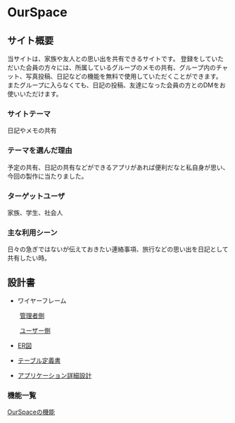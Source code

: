 # OurSpace　　

## サイト概要
当サイトは、家族や友人との思い出を共有できるサイトです。
登録をしていただいた会員の方々には、所属しているグループのメモの共有、グループ内のチャット、写真投稿、日記などの機能を無料で使用していただくことができます。
またグループに入らなくても、日記の投稿、友達になった会員の方とのDMをお使いいただけます。

### サイトテーマ
日記やメモの共有

### テーマを選んだ理由
予定の共有、日記の共有などができるアプリがあれば便利だなと私自身が思い、今回の製作に当たりました。

### ターゲットユーザ
家族、学生、社会人

### 主な利用シーン
日々の急ぎではないが伝えておきたい連絡事項、旅行などの思い出を日記として共有したい時。

## 設計書　　
* ワイヤーフレーム
  
　　[管理者側](https://drive.google.com/file/d/1bs2TLRRCYRh8BKynu9FxKvl5-m52VaJM/view?usp=sharing)
  
　　[ユーザー側](https://drive.google.com/file/d/1QtqbIVMuOkaYr_t0jD2t0uqw_NTB8OBe/view?usp=sharing)
  
  
* [ER図](https://drive.google.com/file/d/1qIn7UVMB6ErQEl2aqSzRtPXmVwWZBb21/view?usp=sharing)
  
  
* [テーブル定義書](https://drive.google.com/file/d/1wgdqRpaaIk_NFXclSNIHferk6NOe_Bzi/view?usp=sharing)
  
  
* [アプリケーション詳細設計](https://drive.google.com/file/d/1Xs4Hn947ySbepbMICMISg7Lf338FrKpH/view?usp=sharing)
  
  
### 機能一覧
[OurSpaceの機能](https://docs.google.com/spreadsheets/d/1hZQYMRX-gK7tf0u2Va29ZOamWvdQL_JKQU96qsnEXPE/edit?usp=sharing)


